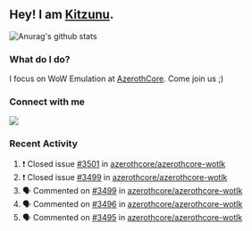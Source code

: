 ## Hey! I am [Kitzunu](https://Github.com/Kitzunu).

![Anurag's github stats](https://github-readme-stats.kitzunu.vercel.app/api?username=Kitzunu&show_icons=true)

### What do I do?

I focus on WoW Emulation at [AzerothCore](https://Github.com/AzerothCore). Come join us ;)

### Connect with me
[![](https://img.shields.io/badge/AzerothCore%20Discord-Connect%20with%20me!-green)](https://discord.com/invite/gkt4y2x)

### Recent Activity

<!--START_SECTION:activity-->
1. ❗️ Closed issue [#3501](https://github.com//azerothcore/azerothcore-wotlk/issues/3501) in [azerothcore/azerothcore-wotlk](https://github.com//azerothcore/azerothcore-wotlk)
2. ❗️ Closed issue [#3499](https://github.com//azerothcore/azerothcore-wotlk/issues/3499) in [azerothcore/azerothcore-wotlk](https://github.com//azerothcore/azerothcore-wotlk)
3. 🗣 Commented on [#3499](https://github.com//azerothcore/azerothcore-wotlk/issues/3499) in [azerothcore/azerothcore-wotlk](https://github.com//azerothcore/azerothcore-wotlk)
4. 🗣 Commented on [#3496](https://github.com//azerothcore/azerothcore-wotlk/issues/3496) in [azerothcore/azerothcore-wotlk](https://github.com//azerothcore/azerothcore-wotlk)
5. 🗣 Commented on [#3495](https://github.com//azerothcore/azerothcore-wotlk/issues/3495) in [azerothcore/azerothcore-wotlk](https://github.com//azerothcore/azerothcore-wotlk)
<!--END_SECTION:activity-->
